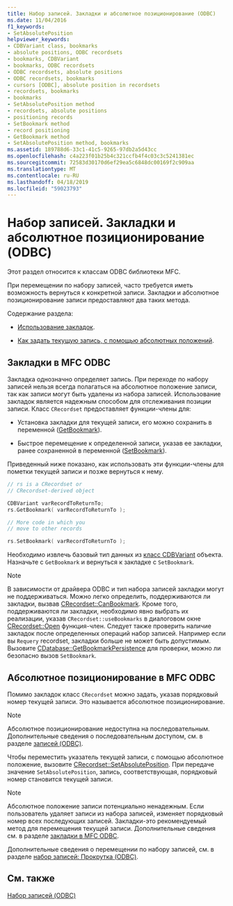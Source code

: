 ```yaml
---
title: Набор записей. Закладки и абсолютное позиционирование (ODBC)
ms.date: 11/04/2016
f1_keywords:
- SetAbsolutePosition
helpviewer_keywords:
- CDBVariant class, bookmarks
- absolute positions, ODBC recordsets
- bookmarks, CDBVariant
- bookmarks, ODBC recordsets
- ODBC recordsets, absolute positions
- ODBC recordsets, bookmarks
- cursors [ODBC], absolute position in recordsets
- recordsets, bookmarks
- bookmarks
- SetAbsolutePosition method
- recordsets, absolute positions
- positioning records
- SetBookmark method
- record positioning
- GetBookmark method
- SetAbsolutePosition method, bookmarks
ms.assetid: 189788d6-33c1-41c5-9265-97db2a5d43cc
ms.openlocfilehash: c4a223f01b25b4c321ccfb4f4c03c3c5241381ec
ms.sourcegitcommit: 72583d30170d6ef29ea5c6848dc00169f2c909aa
ms.translationtype: MT
ms.contentlocale: ru-RU
ms.lasthandoff: 04/18/2019
ms.locfileid: "59023793"
---
```

# <a name="recordset-bookmarks-and-absolute-positions-odbc"></a>Набор записей. Закладки и абсолютное позиционирование (ODBC)

Этот раздел относится к классам ODBC библиотеки MFC.

При перемещении по набору записей, часто требуется иметь возможность вернуться к конкретной записи. Закладки и абсолютное позиционирование записи предоставляют два таких метода.

Содержание раздела:

- [Использование закладок](#_core_bookmarks_in_mfc_odbc).

- [Как задать текущую запись, с помощью абсолютных положений](#_core_absolute_positions_in_mfc_odbc).

##  <a name="_core_bookmarks_in_mfc_odbc"></a> Закладки в MFC ODBC

Закладка однозначно определяет запись. При переходе по набору записей нельзя всегда полагаться на абсолютное положение записи, так как записи могут быть удалены из набора записей. Использование закладок является надежным способом для отслеживания позиции записи. Класс `CRecordset` предоставляет функции-члены для:

- Установка закладки для текущей записи, его можно сохранить в переменной ([GetBookmark](../../mfc/reference/crecordset-class.md#getbookmark)).

- Быстрое перемещение к определенной записи, указав ее закладки, ранее сохраненной в переменной ([SetBookmark](../../mfc/reference/crecordset-class.md#setbookmark)).

Приведенный ниже показано, как использовать эти функции-члены для пометки текущей записи и позже вернуться к нему.

```cpp
// rs is a CRecordset or
// CRecordset-derived object

CDBVariant varRecordToReturnTo;
rs.GetBookmark( varRecordToReturnTo );

// More code in which you
// move to other records

rs.SetBookmark( varRecordToReturnTo );
```

Необходимо извлечь базовый тип данных из [класс CDBVariant](../../mfc/reference/cdbvariant-class.md) объекта. Назначьте с `GetBookmark` и вернуться к закладке с `SetBookmark`.

> [!NOTE]
>  В зависимости от драйвера ODBC и тип набора записей закладки могут не поддерживаться. Можно легко определить, поддерживаются ли закладки, вызвав [CRecordset::CanBookmark](../../mfc/reference/crecordset-class.md#canbookmark). Кроме того, поддерживаются ли закладки, необходимо явно выбрать их реализации, указав `CRecordset::useBookmarks` в диалоговом окне [CRecordset::Open](../../mfc/reference/crecordset-class.md#open) функция-член. Следует также проверить наличие закладок после определенных операций набор записей. Например если вы `Requery` recordset, закладки больше не может быть допустимым. Вызовите [CDatabase::GetBookmarkPersistence](../../mfc/reference/cdatabase-class.md#getbookmarkpersistence) для проверки, можно ли безопасно вызов `SetBookmark`.

##  <a name="_core_absolute_positions_in_mfc_odbc"></a> Абсолютное позиционирование в MFC ODBC

Помимо закладок класс `CRecordset` можно задать, указав порядковый номер текущей записи. Это называется абсолютное позиционирование.

> [!NOTE]
>  Абсолютное позиционирование недоступна на последовательным. Дополнительные сведения о последовательным доступом, см. в разделе [записей (ODBC)](../../data/odbc/recordset-odbc.md).

Чтобы переместить указатель текущей записи, с помощью абсолютное положение, вызовите [CRecordset::SetAbsolutePosition](../../mfc/reference/crecordset-class.md#setabsoluteposition). При передаче значение `SetAbsolutePosition`, запись, соответствующая, порядковый номер становится текущей записи.

> [!NOTE]
>  Абсолютное положение записи потенциально ненадежным. Если пользователь удаляет записи из набора записей, изменяет порядковый номер всех последующих записей. Закладки-это рекомендуемый метод для перемещения текущей записи. Дополнительные сведения см. в разделе [закладки в MFC ODBC](#_core_bookmarks_in_mfc_odbc).

Дополнительные сведения о перемещении по набору записей, см. в разделе [набор записей: Прокрутка (ODBC)](../../data/odbc/recordset-scrolling-odbc.md).

## <a name="see-also"></a>См. также

[Набор записей (ODBC)](../../data/odbc/recordset-odbc.md)